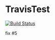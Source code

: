 # TravisTest

[![Build Status](https://travis-ci.org/bfyx/TravisTest.svg?branch=master)](https://travis-ci.org/bfyx/TravisTest)

fix #5
